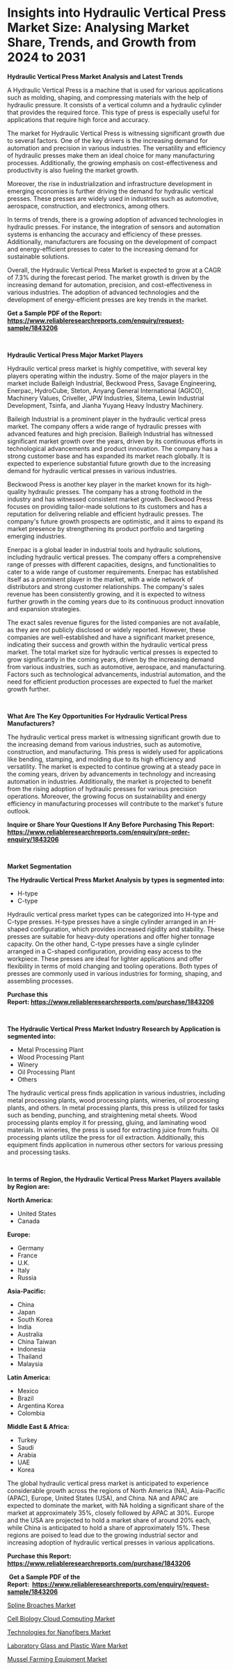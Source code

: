 <p><h1>Insights into Hydraulic Vertical Press Market Size: Analysing Market Share, Trends, and Growth from 2024 to 2031</h1></p><p><strong>Hydraulic Vertical Press Market Analysis and Latest Trends</strong></p>
<p><p>A Hydraulic Vertical Press is a machine that is used for various applications such as molding, shaping, and compressing materials with the help of hydraulic pressure. It consists of a vertical column and a hydraulic cylinder that provides the required force. This type of press is especially useful for applications that require high force and accuracy.</p><p>The market for Hydraulic Vertical Press is witnessing significant growth due to several factors. One of the key drivers is the increasing demand for automation and precision in various industries. The versatility and efficiency of hydraulic presses make them an ideal choice for many manufacturing processes. Additionally, the growing emphasis on cost-effectiveness and productivity is also fueling the market growth.</p><p>Moreover, the rise in industrialization and infrastructure development in emerging economies is further driving the demand for hydraulic vertical presses. These presses are widely used in industries such as automotive, aerospace, construction, and electronics, among others.</p><p>In terms of trends, there is a growing adoption of advanced technologies in hydraulic presses. For instance, the integration of sensors and automation systems is enhancing the accuracy and efficiency of these presses. Additionally, manufacturers are focusing on the development of compact and energy-efficient presses to cater to the increasing demand for sustainable solutions.</p><p>Overall, the Hydraulic Vertical Press Market is expected to grow at a CAGR of 7.3% during the forecast period. The market growth is driven by the increasing demand for automation, precision, and cost-effectiveness in various industries. The adoption of advanced technologies and the development of energy-efficient presses are key trends in the market.</p></p>
<p><strong>Get a Sample PDF of the Report:&nbsp; <a href="https://www.reliableresearchreports.com/enquiry/request-sample/1843206">https://www.reliableresearchreports.com/enquiry/request-sample/1843206</a></strong></p>
<p>&nbsp;</p>
<p><strong>Hydraulic Vertical Press Major Market Players</strong></p>
<p><p>Hydraulic vertical press market is highly competitive, with several key players operating within the industry. Some of the major players in the market include Baileigh Industrial, Beckwood Press, Savage Engineering, Enerpac, HydroCube, Steton, Anyang General International (AGICO), Machinery Values, Criveller, JPW Industries, Sitema, Lewin Industrial Development, Tsinfa, and Jianha Yuyang Heavy Industry Machinery. </p><p>Baileigh Industrial is a prominent player in the hydraulic vertical press market. The company offers a wide range of hydraulic presses with advanced features and high precision. Baileigh Industrial has witnessed significant market growth over the years, driven by its continuous efforts in technological advancements and product innovation. The company has a strong customer base and has expanded its market reach globally. It is expected to experience substantial future growth due to the increasing demand for hydraulic vertical presses in various industries.</p><p>Beckwood Press is another key player in the market known for its high-quality hydraulic presses. The company has a strong foothold in the industry and has witnessed consistent market growth. Beckwood Press focuses on providing tailor-made solutions to its customers and has a reputation for delivering reliable and efficient hydraulic presses. The company's future growth prospects are optimistic, and it aims to expand its market presence by strengthening its product portfolio and targeting emerging industries.</p><p>Enerpac is a global leader in industrial tools and hydraulic solutions, including hydraulic vertical presses. The company offers a comprehensive range of presses with different capacities, designs, and functionalities to cater to a wide range of customer requirements. Enerpac has established itself as a prominent player in the market, with a wide network of distributors and strong customer relationships. The company's sales revenue has been consistently growing, and it is expected to witness further growth in the coming years due to its continuous product innovation and expansion strategies.</p><p>The exact sales revenue figures for the listed companies are not available, as they are not publicly disclosed or widely reported. However, these companies are well-established and have a significant market presence, indicating their success and growth within the hydraulic vertical press market. The total market size for hydraulic vertical presses is expected to grow significantly in the coming years, driven by the increasing demand from various industries, such as automotive, aerospace, and manufacturing. Factors such as technological advancements, industrial automation, and the need for efficient production processes are expected to fuel the market growth further.</p></p>
<p>&nbsp;</p>
<p><strong>What Are The Key Opportunities For Hydraulic Vertical Press Manufacturers?</strong></p>
<p><p>The hydraulic vertical press market is witnessing significant growth due to the increasing demand from various industries, such as automotive, construction, and manufacturing. This press is widely used for applications like bending, stamping, and molding due to its high efficiency and versatility. The market is expected to continue growing at a steady pace in the coming years, driven by advancements in technology and increasing automation in industries. Additionally, the market is projected to benefit from the rising adoption of hydraulic presses for various precision operations. Moreover, the growing focus on sustainability and energy efficiency in manufacturing processes will contribute to the market's future outlook.</p></p>
<p><strong>Inquire or Share Your Questions If Any Before Purchasing This Report: <a href="https://www.reliableresearchreports.com/enquiry/pre-order-enquiry/1843206">https://www.reliableresearchreports.com/enquiry/pre-order-enquiry/1843206</a></strong></p>
<p>&nbsp;</p>
<p><strong>Market Segmentation</strong></p>
<p><strong>The Hydraulic Vertical Press Market Analysis by types is segmented into:</strong></p>
<p><ul><li>H-type</li><li>C-type</li></ul></p>
<p><p>Hydraulic vertical press market types can be categorized into H-type and C-type presses. H-type presses have a single cylinder arranged in an H-shaped configuration, which provides increased rigidity and stability. These presses are suitable for heavy-duty operations and offer higher tonnage capacity. On the other hand, C-type presses have a single cylinder arranged in a C-shaped configuration, providing easy access to the workpiece. These presses are ideal for lighter applications and offer flexibility in terms of mold changing and tooling operations. Both types of presses are commonly used in various industries for forming, shaping, and assembling processes.</p></p>
<p><strong>Purchase this Report:&nbsp;<a href="https://www.reliableresearchreports.com/purchase/1843206">https://www.reliableresearchreports.com/purchase/1843206</a></strong></p>
<p>&nbsp;</p>
<p><strong>The Hydraulic Vertical Press Market Industry Research by Application is segmented into:</strong></p>
<p><ul><li>Metal Processing Plant</li><li>Wood Processing Plant</li><li>Winery</li><li>Oil Processing Plant</li><li>Others</li></ul></p>
<p><p>The hydraulic vertical press finds application in various industries, including metal processing plants, wood processing plants, wineries, oil processing plants, and others. In metal processing plants, this press is utilized for tasks such as bending, punching, and straightening metal sheets. Wood processing plants employ it for pressing, gluing, and laminating wood materials. In wineries, the press is used for extracting juice from fruits. Oil processing plants utilize the press for oil extraction. Additionally, this equipment finds application in numerous other sectors for various pressing and processing tasks.</p></p>
<p>&nbsp;</p>
<p><strong>In terms of Region, the Hydraulic Vertical Press Market Players available by Region are:</strong></p>
<p>
    <p> <strong> North America: </strong>
        <ul>
            <li>United States</li>
            <li>Canada</li>
        </ul>
        </p> 
    <p> <strong> Europe: </strong>
        <ul>
            <li>Germany</li>
            <li>France</li>
            <li>U.K.</li>
            <li>Italy</li>
            <li>Russia</li>
        </ul>
        </p> 
    <p> <strong> Asia-Pacific: </strong>
        <ul>
            <li>China</li>
            <li>Japan</li>
            <li>South Korea</li>
            <li>India</li>
            <li>Australia</li>
            <li>China Taiwan</li>
            <li>Indonesia</li>
            <li>Thailand</li>
            <li>Malaysia</li>
        </ul>
        </p> 
    <p> <strong> Latin America: </strong>
        <ul>
            <li>Mexico</li>
            <li>Brazil</li>
            <li>Argentina Korea</li>
            <li>Colombia</li>
        </ul>
        </p> 
    <p> <strong> Middle East & Africa: </strong>
        <ul>
            <li>Turkey</li>
            <li>Saudi</li>
            <li>Arabia</li>
            <li>UAE</li>
            <li>Korea</li>
        </ul>
    </p>
    </p>
<p><p>The global hydraulic vertical press market is anticipated to experience considerable growth across the regions of North America (NA), Asia-Pacific (APAC), Europe, United States (USA), and China. NA and APAC are expected to dominate the market, with NA holding a significant share of the market at approximately 35%, closely followed by APAC at 30%. Europe and the USA are projected to hold a market share of around 20% each, while China is anticipated to hold a share of approximately 15%. These regions are poised to lead due to the growing industrial sector and increasing adoption of hydraulic vertical presses in various applications.</p></p>
<p><strong>Purchase this Report: <a href="https://www.reliableresearchreports.com/purchase/1843206">https://www.reliableresearchreports.com/purchase/1843206</a></strong></p>
<p>&nbsp;<strong>Get a Sample PDF of the Report:&nbsp;&nbsp;<a href="https://www.reliableresearchreports.com/enquiry/request-sample/1843206">https://www.reliableresearchreports.com/enquiry/request-sample/1843206</a></strong></p>
<p><strong></strong></p>
<p><p><a href="https://github.com/aashishrp/Market-Research-Report-List-1/blob/main/spline-broaches-market.md">Spline Broaches Market</a></p><p><a href="https://medium.com/@zolajenkins1966/decoding-cell-biology-cloud-computing-market-metrics-market-share-trends-and-growth-patterns-083acb2b805c">Cell Biology Cloud Computing Market</a></p><p><a href="https://medium.com/@zolajenkins1966/technologies-for-nanofibers-market-exploring-market-share-market-trends-and-future-growth-6864614d0884">Technologies for Nanofibers Market</a></p><p><a href="https://medium.com/@zolajenkins1966/laboratory-glass-and-plastic-ware-market-insights-into-market-cagr-market-trends-and-growth-e9f5752013e3">Laboratory Glass and Plastic Ware Market</a></p><p><a href="https://github.com/aashishrp02/Market-Research-Report-List-1/blob/main/mussel-farming-equipment-market.md">Mussel Farming Equipment Market</a></p></p>
